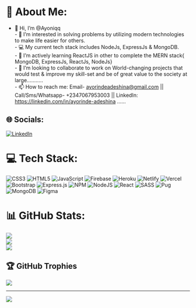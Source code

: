 # 💫 About Me:
- 👋 Hi, I’m @Ayoniqq<br>- 👀 I’m interested in solving problems by utilizing modern technologies to make life easier for others.<br>- 💻 My current tech stack includes NodeJs, ExpressJs & MongoDB.<br>- 🌱 I’m actively learning ReactJS in other to complete the MERN stack{ MongoDB, ExpressJs, ReactJs, NodeJs}<br>- 💞️ I’m looking to collaborate to work on World-changing projects that would test & improve my skill-set and be of great value to the society at large........... <br>- 📫 How to reach me: Email- ayorindeadeshina@gmail.com || Call/Sms/Whatsapp- +2347067953003 || LinkedIn: https://linkedin.com/in/ayorinde-adeshina ......<br>


## 🌐 Socials:
[![LinkedIn](https://img.shields.io/badge/LinkedIn-%230077B5.svg?logo=linkedin&logoColor=white)](https://linkedin.com/in/https://www.linkedin.com/in/ayorinde-adeshina) 

# 💻 Tech Stack:
![CSS3](https://img.shields.io/badge/css3-%231572B6.svg?style=for-the-badge&logo=css3&logoColor=white) ![HTML5](https://img.shields.io/badge/html5-%23E34F26.svg?style=for-the-badge&logo=html5&logoColor=white) ![JavaScript](https://img.shields.io/badge/javascript-%23323330.svg?style=for-the-badge&logo=javascript&logoColor=%23F7DF1E) ![Firebase](https://img.shields.io/badge/firebase-%23039BE5.svg?style=for-the-badge&logo=firebase) ![Heroku](https://img.shields.io/badge/heroku-%23430098.svg?style=for-the-badge&logo=heroku&logoColor=white) ![Netlify](https://img.shields.io/badge/netlify-%23000000.svg?style=for-the-badge&logo=netlify&logoColor=#00C7B7) ![Vercel](https://img.shields.io/badge/vercel-%23000000.svg?style=for-the-badge&logo=vercel&logoColor=white) ![Bootstrap](https://img.shields.io/badge/bootstrap-%23563D7C.svg?style=for-the-badge&logo=bootstrap&logoColor=white) ![Express.js](https://img.shields.io/badge/express.js-%23404d59.svg?style=for-the-badge&logo=express&logoColor=%2361DAFB) ![NPM](https://img.shields.io/badge/NPM-%23000000.svg?style=for-the-badge&logo=npm&logoColor=white) ![NodeJS](https://img.shields.io/badge/node.js-6DA55F?style=for-the-badge&logo=node.js&logoColor=white) ![React](https://img.shields.io/badge/react-%2320232a.svg?style=for-the-badge&logo=react&logoColor=%2361DAFB) ![SASS](https://img.shields.io/badge/SASS-hotpink.svg?style=for-the-badge&logo=SASS&logoColor=white) ![Pug](https://img.shields.io/badge/Pug-FFF?style=for-the-badge&logo=pug&logoColor=A86454) ![MongoDB](https://img.shields.io/badge/MongoDB-%234ea94b.svg?style=for-the-badge&logo=mongodb&logoColor=white) 	![Figma](https://img.shields.io/badge/figma-%23F24E1E.svg?style=for-the-badge&logo=figma&logoColor=white)
# 📊 GitHub Stats:
![](https://github-readme-stats.vercel.app/api?username=Ayoniqq&theme=gotham&hide_border=true&include_all_commits=true&count_private=true)<br/>
![](https://github-readme-streak-stats.herokuapp.com/?user=Ayoniqq&theme=gotham&hide_border=true)<br/>
![](https://github-readme-stats.vercel.app/api/top-langs/?username=Ayoniqq&theme=gotham&hide_border=true&include_all_commits=true&count_private=true&layout=compact)

## 🏆 GitHub Trophies
![](https://github-profile-trophy.vercel.app/?username=Ayoniqq&theme=radical&no-frame=false&no-bg=true&margin-w=4)

---
[![](https://visitcount.itsvg.in/api?id=Ayoniqq&icon=0&color=6)](https://visitcount.itsvg.in)

<!--   ## 💰 You can help me by Donating
  [![Patreon](https://img.shields.io/badge/Patreon-F96854?style=for-the-badge&logo=patreon&logoColor=white)](https://patreon.com/Ayoniqq) [![Ko-Fi](https://img.shields.io/badge/Ko--fi-F16061?style=for-the-badge&logo=ko-fi&logoColor=white)](https://ko-fi.com/Ayoniqq)  -->

  
<!-- Proudly created with GPRM ( https://gprm.itsvg.in ) -->

<!---
Ayoniqq/Ayoniqq is a ✨ special ✨ repository because its `README.md` (this file) appears on your GitHub profile.
You can click the Preview link to take a look at your changes.
--->
